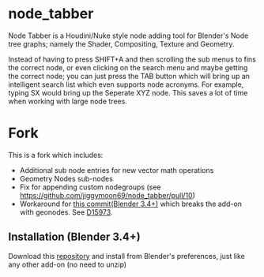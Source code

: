 # node_tabber

Node Tabber is a Houdini/Nuke style node adding tool for Blender's Node tree graphs; namely the Shader, Compositing, Texture and Geometry.

Instead of having to press SHIFT+A and then scrolling the sub menus to fins the correct node, or even clicking on the search menu and maybe getting the correct node; you can just press the TAB button which will bring up an intelligent search list which even supports node acronyms. For example, typing SX would bring up the Seperate XYZ node.
This saves a lot of time when working with large node trees.

# Fork

This is a fork which includes:
- Additional sub node entries for new vector math operations
- Geometry Nodes sub-nodes
- Fix for appending custom nodegroups (see https://github.com/jiggymoon69/node_tabber/pull/10)
- Workaround for [this commit(Blender 3.4+)](https://github.com/blender/blender/commit/837144b4577f161baf1625f8a5478c83a088ea0f) which breaks the add-on with geonodes. See [D15973](https://developer.blender.org/D15973).
  
## Installation (Blender 3.4+)
Download this [repository](https://github.com/williamchange/node_tabber/archive/refs/heads/master.zip) and install from Blender's preferences, just like any other add-on (no need to unzip)